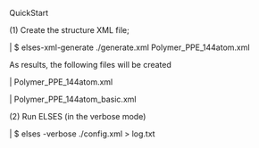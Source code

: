 
QuickStart


(1) Create the structure XML file;

| $ elses-xml-generate ./generate.xml Polymer_PPE_144atom.xml

As results, the following files will be created

| Polymer_PPE_144atom.xml

| Polymer_PPE_144atom_basic.xml

(2) Run ELSES (in the verbose mode)

| $ elses -verbose ./config.xml > log.txt


